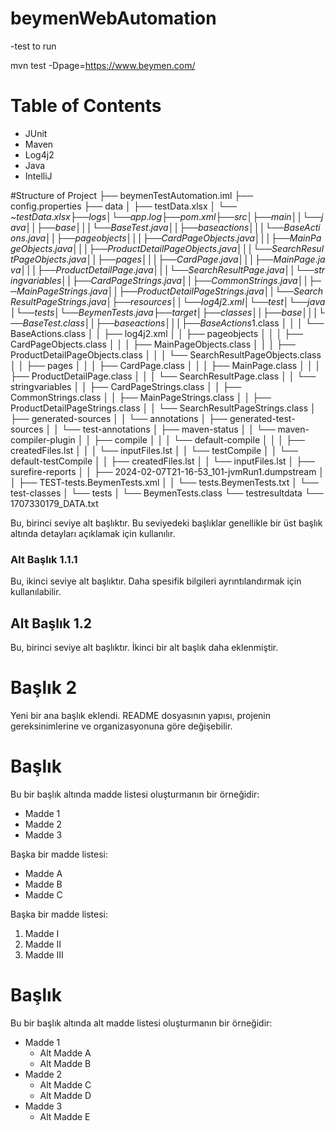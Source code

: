 # beymenWebAutomation
  -test to run
  
  mvn test -Dpage=https://www.beymen.com/


# Table of Contents
* JUnit
* Maven
* Log4j2
* Java
* IntelliJ

#Structure of Project
├── beymenTestAutomation.iml
├── config.properties
├── data
│ ├── testData.xlsx
│ └── ~$testData.xlsx
├── logs
│ └── app.log
├── pom.xml
├── src
│ ├── main
│ │ └── java
│ │ ├── base
│ │ │ └── BaseTest.java
│ │ ├── baseactions
│ │ │ └── BaseActions.java
│ │ ├── pageobjects
│ │ │ ├── CardPageObjects.java
│ │ │ ├── MainPageObjects.java
│ │ │ ├── ProductDetailPageObjects.java
│ │ │ └── SearchResultPageObjects.java
│ │ ├── pages
│ │ │ ├── CardPage.java
│ │ │ ├── MainPage.java
│ │ │ ├── ProductDetailPage.java
│ │ │ └── SearchResultPage.java
│ │ └── stringvariables
│ │ ├── CardPageStrings.java
│ │ ├── CommonStrings.java
│ │ ├── MainPageStrings.java
│ │ ├── ProductDetailPageStrings.java
│ │ └── SearchResultPageStrings.java
│ ├── resources
│ │ └── log4j2.xml
│ └── test
│ └── java
│ └── tests
│ └── BeymenTests.java
├── target
│ ├── classes
│ │ ├── base
│ │ │ └── BaseTest.class
│ │ ├── baseactions
│ │ │ ├── BaseActions$1.class
│ │ │ └── BaseActions.class
│ │ ├── log4j2.xml
│ │ ├── pageobjects
│ │ │ ├── CardPageObjects.class
│ │ │ ├── MainPageObjects.class
│ │ │ ├── ProductDetailPageObjects.class
│ │ │ └── SearchResultPageObjects.class
│ │ ├── pages
│ │ │ ├── CardPage.class
│ │ │ ├── MainPage.class
│ │ │ ├── ProductDetailPage.class
│ │ │ └── SearchResultPage.class
│ │ └── stringvariables
│ │ ├── CardPageStrings.class
│ │ ├── CommonStrings.class
│ │ ├── MainPageStrings.class
│ │ ├── ProductDetailPageStrings.class
│ │ └── SearchResultPageStrings.class
│ ├── generated-sources
│ │ └── annotations
│ ├── generated-test-sources
│ │ └── test-annotations
│ ├── maven-status
│ │ └── maven-compiler-plugin
│ │ ├── compile
│ │ │ └── default-compile
│ │ │ ├── createdFiles.lst
│ │ │ └── inputFiles.lst
│ │ └── testCompile
│ │ └── default-testCompile
│ │ ├── createdFiles.lst
│ │ └── inputFiles.lst
│ ├── surefire-reports
│ │ ├── 2024-02-07T21-16-53_101-jvmRun1.dumpstream
│ │ ├── TEST-tests.BeymenTests.xml
│ │ └── tests.BeymenTests.txt
│ └── test-classes
│ └── tests
│ └── BeymenTests.class
└── testresultdata
└── 1707330179_DATA.txt
    
Bu, birinci seviye alt başlıktır. Bu seviyedeki başlıklar genellikle bir üst başlık altında detayları açıklamak için kullanılır.

### Alt Başlık 1.1.1

Bu, ikinci seviye alt başlıktır. Daha spesifik bilgileri ayrıntılandırmak için kullanılabilir.

## Alt Başlık 1.2

Bu, birinci seviye alt başlıktır. İkinci bir alt başlık daha eklenmiştir.

# Başlık 2

Yeni bir ana başlık eklendi. README dosyasının yapısı, projenin gereksinimlerine ve organizasyonuna göre değişebilir.

# Başlık

Bu bir başlık altında madde listesi oluşturmanın bir örneğidir:

- Madde 1
- Madde 2
- Madde 3

Başka bir madde listesi:

* Madde A
* Madde B
* Madde C

Başka bir madde listesi:

1. Madde I
2. Madde II
3. Madde III

# Başlık

Bu bir başlık altında alt madde listesi oluşturmanın bir örneğidir:

- Madde 1
  - Alt Madde A
  - Alt Madde B
- Madde 2
  - Alt Madde C
  - Alt Madde D
- Madde 3
  - Alt Madde E
